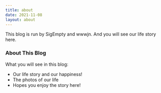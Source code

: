 ```yaml
---
title: about
date: 2021-11-08
layout: about
---
```


This blog is run by SigEmpty and wwwjn. And you will see our life story here.  

### About This Blog

What you will see in this blog:

- Our life story and our happiness!
- The photos of our life
- Hopes you enjoy the story here!


